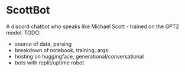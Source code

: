 # ScottBot
A discord chatbot who speaks like Michael Scott - trained on the GPT2 model. 
TODO: 
- source of data, parsing
- breakdown of notebook, training, args
- hosting on huggingface, generational/conversational
- bots with replit/uptime robot
